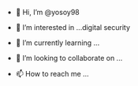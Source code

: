 - 👋 Hi, I’m @yosoy98
- 👀 I’m interested in ...digital security

- 🌱 I’m currently learning ...
- 💞️ I’m looking to collaborate on ...
- 📫 How to reach me ...

<!---
yosoy98/yosoy98 is a ✨ special ✨ repository because its `README.md` (this file) appears on your GitHub profile.
You can click the Preview link to take a look at your changes.
--->
